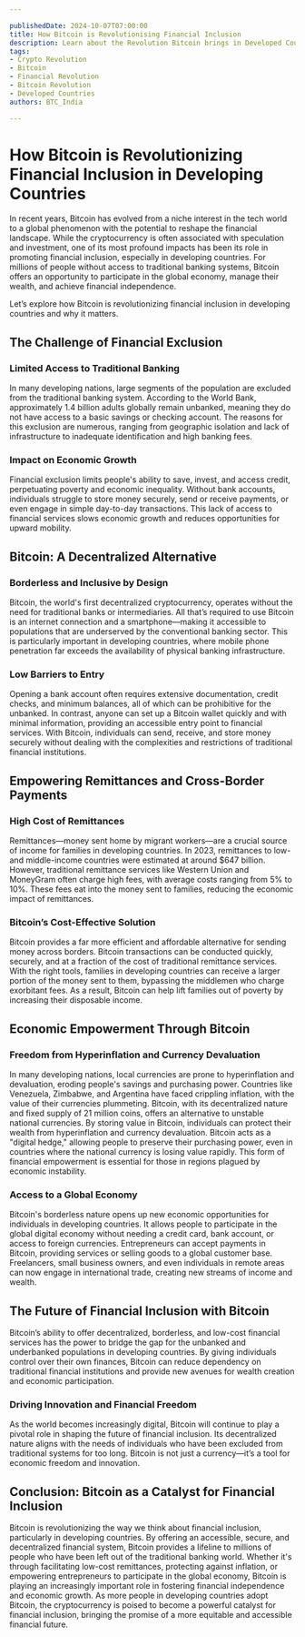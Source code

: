 ```yaml
---

publishedDate: 2024-10-07T07:00:00
title: How Bitcoin is Revolutionising Financial Inclusion
description: Learn about the Revolution Bitcoin brings in Developed Countries
tags:
- Crypto Revolution
- Bitcoin
- Financial Revolution
- Bitcoin Revolution
- Developed Countries
authors: BTC_India

---
```

# How Bitcoin is Revolutionizing Financial Inclusion in Developing Countries

In recent years, Bitcoin has evolved from a niche interest in the tech world to a global phenomenon with the potential to reshape the financial landscape. While the cryptocurrency is often associated with speculation and investment, one of its most profound impacts has been its role in promoting financial inclusion, especially in developing countries. For millions of people without access to traditional banking systems, Bitcoin offers an opportunity to participate in the global economy, manage their wealth, and achieve financial independence.

Let’s explore how Bitcoin is revolutionizing financial inclusion in developing countries and why it matters.

## The Challenge of Financial Exclusion

### Limited Access to Traditional Banking

In many developing nations, large segments of the population are excluded from the traditional banking system. According to the World Bank, approximately 1.4 billion adults globally remain unbanked, meaning they do not have access to a basic savings or checking account. The reasons for this exclusion are numerous, ranging from geographic isolation and lack of infrastructure to inadequate identification and high banking fees.

### Impact on Economic Growth

Financial exclusion limits people's ability to save, invest, and access credit, perpetuating poverty and economic inequality. Without bank accounts, individuals struggle to store money securely, send or receive payments, or even engage in simple day-to-day transactions. This lack of access to financial services slows economic growth and reduces opportunities for upward mobility.

## Bitcoin: A Decentralized Alternative

### Borderless and Inclusive by Design

Bitcoin, the world's first decentralized cryptocurrency, operates without the need for traditional banks or intermediaries. All that’s required to use Bitcoin is an internet connection and a smartphone—making it accessible to populations that are underserved by the conventional banking sector. This is particularly important in developing countries, where mobile phone penetration far exceeds the availability of physical banking infrastructure.

### Low Barriers to Entry

Opening a bank account often requires extensive documentation, credit checks, and minimum balances, all of which can be prohibitive for the unbanked. In contrast, anyone can set up a Bitcoin wallet quickly and with minimal information, providing an accessible entry point to financial services. With Bitcoin, individuals can send, receive, and store money securely without dealing with the complexities and restrictions of traditional financial institutions.

## Empowering Remittances and Cross-Border Payments

### High Cost of Remittances

Remittances—money sent home by migrant workers—are a crucial source of income for families in developing countries. In 2023, remittances to low- and middle-income countries were estimated at around $647 billion. However, traditional remittance services like Western Union and MoneyGram often charge high fees, with average costs ranging from 5% to 10%. These fees eat into the money sent to families, reducing the economic impact of remittances.

### Bitcoin’s Cost-Effective Solution

Bitcoin provides a far more efficient and affordable alternative for sending money across borders. Bitcoin transactions can be conducted quickly, securely, and at a fraction of the cost of traditional remittance services. With the right tools, families in developing countries can receive a larger portion of the money sent to them, bypassing the middlemen who charge exorbitant fees. As a result, Bitcoin can help lift families out of poverty by increasing their disposable income.

## Economic Empowerment Through Bitcoin

### Freedom from Hyperinflation and Currency Devaluation

In many developing nations, local currencies are prone to hyperinflation and devaluation, eroding people's savings and purchasing power. Countries like Venezuela, Zimbabwe, and Argentina have faced crippling inflation, with the value of their currencies plummeting. Bitcoin, with its decentralized nature and fixed supply of 21 million coins, offers an alternative to unstable national currencies.
By storing value in Bitcoin, individuals can protect their wealth from hyperinflation and currency devaluation. Bitcoin acts as a "digital hedge," allowing people to preserve their purchasing power, even in countries where the national currency is losing value rapidly. This form of financial empowerment is essential for those in regions plagued by economic instability.

### Access to a Global Economy

Bitcoin's borderless nature opens up new economic opportunities for individuals in developing countries. It allows people to participate in the global digital economy without needing a credit card, bank account, or access to foreign currencies. Entrepreneurs can accept payments in Bitcoin, providing services or selling goods to a global customer base. Freelancers, small business owners, and even individuals in remote areas can now engage in international trade, creating new streams of income and wealth.

## The Future of Financial Inclusion with Bitcoin

Bitcoin’s ability to offer decentralized, borderless, and low-cost financial services has the power to bridge the gap for the unbanked and underbanked populations in developing countries. By giving individuals control over their own finances, Bitcoin can reduce dependency on traditional financial institutions and provide new avenues for wealth creation and economic participation.

### Driving Innovation and Financial Freedom

As the world becomes increasingly digital, Bitcoin will continue to play a pivotal role in shaping the future of financial inclusion. Its decentralized nature aligns with the needs of individuals who have been excluded from traditional systems for too long. Bitcoin is not just a currency—it’s a tool for economic freedom and innovation.

## Conclusion: Bitcoin as a Catalyst for Financial Inclusion

Bitcoin is revolutionizing the way we think about financial inclusion, particularly in developing countries. By offering an accessible, secure, and decentralized financial system, Bitcoin provides a lifeline to millions of people who have been left out of the traditional banking world. Whether it's through facilitating low-cost remittances, protecting against inflation, or empowering entrepreneurs to participate in the global economy, Bitcoin is playing an increasingly important role in fostering financial independence and economic growth.
As more people in developing countries adopt Bitcoin, the cryptocurrency is poised to become a powerful catalyst for financial inclusion, bringing the promise of a more equitable and accessible financial future.

